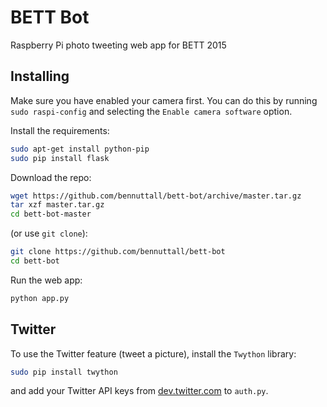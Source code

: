 # BETT Bot

Raspberry Pi photo tweeting web app for BETT 2015

## Installing

Make sure you have enabled your camera first. You can do this by running `sudo raspi-config` and selecting the `Enable camera software` option.

Install the requirements:

```bash
sudo apt-get install python-pip
sudo pip install flask
```

Download the repo:

```bash
wget https://github.com/bennuttall/bett-bot/archive/master.tar.gz
tar xzf master.tar.gz
cd bett-bot-master
```

(or use `git clone`):

```bash
git clone https://github.com/bennuttall/bett-bot
cd bett-bot
```

Run the web app:

```bash
python app.py
```

## Twitter

To use the Twitter feature (tweet a picture), install the `Twython` library:

```bash
sudo pip install twython
```

and add your Twitter API keys from [dev.twitter.com](https://dev.twitter.com/) to `auth.py`.

